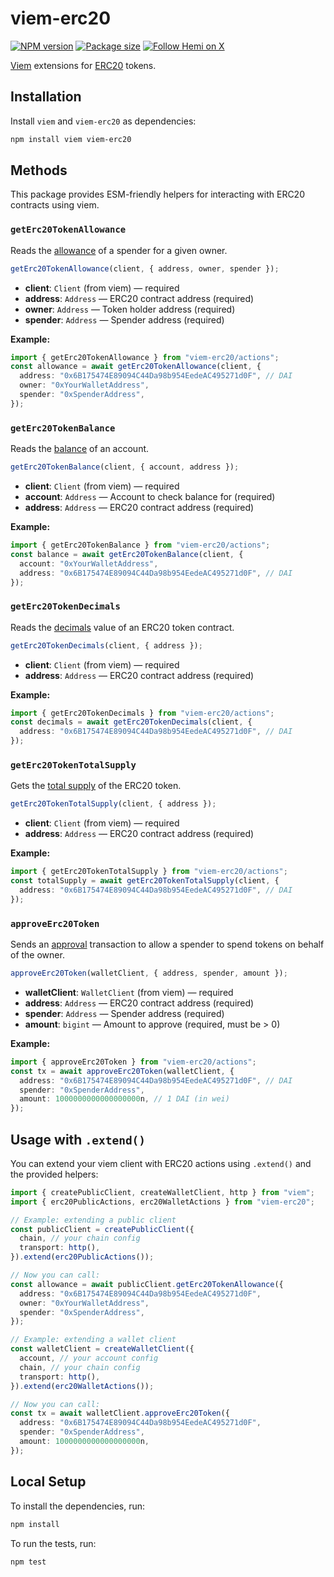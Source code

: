 # viem-erc20

[![NPM version](https://img.shields.io/npm/v/viem-erc20)](https://www.npmjs.com/package/viem-erc20) [![Package size](https://img.shields.io/bundlephobia/minzip/viem-erc20)](https://bundlephobia.com/package/viem-erc20) [![Follow Hemi on X](https://img.shields.io/twitter/url?url=https%3A%2F%2Fx.com%2Fhemi_xyz&style=flat&logo=x&label=%40hemi_xyz&labelColor=%23ff6c15&color=%230a0a0a)](https://x.com/intent/follow?screen_name=hemi_xyz)

[Viem](https://viem.sh/) extensions for [ERC20](https://docs.openzeppelin.com/contracts/4.x/api/token/erc20) tokens.

## Installation

Install `viem` and `viem-erc20` as dependencies:

```sh
npm install viem viem-erc20
```

## Methods

This package provides ESM-friendly helpers for interacting with ERC20 contracts using viem.

### `getErc20TokenAllowance`

Reads the [allowance](https://docs.openzeppelin.com/contracts/4.x/api/token/erc20#IERC20-allowance-address-address-) of a spender for a given owner.

```ts
getErc20TokenAllowance(client, { address, owner, spender });
```

- **client**: `Client` (from viem) — required
- **address**: `Address` — ERC20 contract address (required)
- **owner**: `Address` — Token holder address (required)
- **spender**: `Address` — Spender address (required)

**Example:**

```ts
import { getErc20TokenAllowance } from "viem-erc20/actions";
const allowance = await getErc20TokenAllowance(client, {
  address: "0x6B175474E89094C44Da98b954EedeAC495271d0F", // DAI
  owner: "0xYourWalletAddress",
  spender: "0xSpenderAddress",
});
```

### `getErc20TokenBalance`

Reads the [balance](https://docs.openzeppelin.com/contracts/4.x/api/token/erc20#IERC20-balanceOf-address-)
of an account.

```ts
getErc20TokenBalance(client, { account, address });
```

- **client**: `Client` (from viem) — required
- **account**: `Address` — Account to check balance for (required)
- **address**: `Address` — ERC20 contract address (required)

**Example:**

```ts
import { getErc20TokenBalance } from "viem-erc20/actions";
const balance = await getErc20TokenBalance(client, {
  account: "0xYourWalletAddress",
  address: "0x6B175474E89094C44Da98b954EedeAC495271d0F", // DAI
});
```

### `getErc20TokenDecimals`

Reads the [decimals](https://docs.openzeppelin.com/contracts/4.x/api/token/erc20#ERC20-decimals--) value of an ERC20 token contract.

```ts
getErc20TokenDecimals(client, { address });
```

- **client**: `Client` (from viem) — required
- **address**: `Address` — ERC20 contract address (required)

**Example:**

```ts
import { getErc20TokenDecimals } from "viem-erc20/actions";
const decimals = await getErc20TokenDecimals(client, {
  address: "0x6B175474E89094C44Da98b954EedeAC495271d0F", // DAI
});
```

### `getErc20TokenTotalSupply`

Gets the [total supply](https://docs.openzeppelin.com/contracts/4.x/api/token/erc20#IERC20-totalSupply--) of the ERC20 token.

```ts
getErc20TokenTotalSupply(client, { address });
```

- **client**: `Client` (from viem) — required
- **address**: `Address` — ERC20 contract address (required)

**Example:**

```ts
import { getErc20TokenTotalSupply } from "viem-erc20/actions";
const totalSupply = await getErc20TokenTotalSupply(client, {
  address: "0x6B175474E89094C44Da98b954EedeAC495271d0F", // DAI
});
```

### `approveErc20Token`

Sends an [approval](https://docs.openzeppelin.com/contracts/4.x/api/token/erc20#IERC20-approve-address-uint256-) transaction to allow a spender to spend tokens on behalf of the owner.

```ts
approveErc20Token(walletClient, { address, spender, amount });
```

- **walletClient**: `WalletClient` (from viem) — required
- **address**: `Address` — ERC20 contract address (required)
- **spender**: `Address` — Spender address (required)
- **amount**: `bigint` — Amount to approve (required, must be > 0)

**Example:**

```ts
import { approveErc20Token } from "viem-erc20/actions";
const tx = await approveErc20Token(walletClient, {
  address: "0x6B175474E89094C44Da98b954EedeAC495271d0F", // DAI
  spender: "0xSpenderAddress",
  amount: 1000000000000000000n, // 1 DAI (in wei)
});
```

## Usage with `.extend()`

You can extend your viem client with ERC20 actions using `.extend()` and the provided helpers:

```ts
import { createPublicClient, createWalletClient, http } from "viem";
import { erc20PublicActions, erc20WalletActions } from "viem-erc20";

// Example: extending a public client
const publicClient = createPublicClient({
  chain, // your chain config
  transport: http(),
}).extend(erc20PublicActions());

// Now you can call:
const allowance = await publicClient.getErc20TokenAllowance({
  address: "0x6B175474E89094C44Da98b954EedeAC495271d0F",
  owner: "0xYourWalletAddress",
  spender: "0xSpenderAddress",
});

// Example: extending a wallet client
const walletClient = createWalletClient({
  account, // your account config
  chain, // your chain config
  transport: http(),
}).extend(erc20WalletActions());

// Now you can call:
const tx = await walletClient.approveErc20Token({
  address: "0x6B175474E89094C44Da98b954EedeAC495271d0F",
  spender: "0xSpenderAddress",
  amount: 1000000000000000000n,
});
```

## Local Setup

To install the dependencies, run:

```sh
npm install
```

To run the tests, run:

```sh
npm test
```
